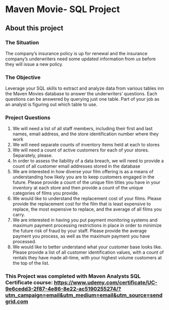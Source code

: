 

# Maven Movie- SQL Project

## About this project

### The Situation

The company’s insurance policy is up for renewal and the insurance company’s underwriters need some updated information from us before they will issue a new policy.

### The Objective

Leverage your SQL skills to extract and analyze data from various tables inn the Maven Movies database to answer the underwriters’ questions. Each questions can be answered by querying just one table. Part of your job as an analyst is figuring out which table to use.

### Project Questions

1. We will need a list of all staff members, including their first and last names, email address, and the store identification number where they work
2. We will need separate counts of inventory items held at each to stores
3. We will need a count of active customers for each of your stores. Separately, please.
4. In order to assess the liability of a data breach, we will need to provide a count of all customer email addresses stored in the database
5. We are interested in how diverse your film offering is as a means of understanding how likely you are to keep customers engaged in the future. Please provide a count of the unique film titles you have in your inventory at each store and then provide a count of the unique categories of films you provide.
6. We would like to understand the replacement cost of your films. Please provide the replacement cost for the film that is least expensive to replace, the most expensive to replace, and the average of all films you carry.
7. We are interested in having you put payment monitoring systems and maximum payment processing restrictions in place in order to minimize the future risk of fraud by your staff. Please provide the average payment you process, as well as the maximum payment you have processed.
8. We would like to better understand what your customer base looks like. Please provide a list of all customer identification values, with a count of rentals they have made all-time, with your highest volume customers at the top of the list.

### This Project was completed with Maven Analysts SQL Certificate course: https://www.udemy.com/certificate/UC-9e6cedd3-2f87-4e86-8e22-ac5190255274/?utm_campaign=email&utm_medium=email&utm_source=sendgrid.com
